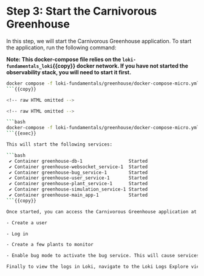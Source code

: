 # Step 3: Start the Carnivorous Greenhouse

In this step, we will start the Carnivorous Greenhouse application. To start the application, run the following command:

**Note: This docker-compose file relies on the `loki-fundamentals_loki`{{copy}} docker network. If you have not started the observability stack, you will need to start it first.**

```bash
docker compose -f loki-fundamentals/greenhouse/docker-compose-micro.yml up -d --build 
```{{copy}}

<!-- raw HTML omitted -->

<!-- raw HTML omitted -->

```bash
docker-compose -f loki-fundamentals/greenhouse/docker-compose-micro.yml up -d --build
```{{exec}}

This will start the following services:

```bash
 ✔ Container greenhouse-db-1                 Started                                                         
 ✔ Container greenhouse-websocket_service-1  Started 
 ✔ Container greenhouse-bug_service-1        Started
 ✔ Container greenhouse-user_service-1       Started
 ✔ Container greenhouse-plant_service-1      Started
 ✔ Container greenhouse-simulation_service-1 Started
 ✔ Container greenhouse-main_app-1           Started
```{{copy}}

Once started, you can access the Carnivorous Greenhouse application at [http://localhost:5005]({{TRAFFIC_HOST1_5005}}). Generate some logs by interacting with the application in the following ways:

- Create a user

- Log in

- Create a few plants to monitor

- Enable bug mode to activate the bug service. This will cause services to fail and generate additional logs.

Finally to view the logs in Loki, navigate to the Loki Logs Explore view in Grafana at [http://localhost:3000/a/grafana-lokiexplore-app/explore]({{TRAFFIC_HOST1_3000}}/a/grafana-lokiexplore-app/explore).

